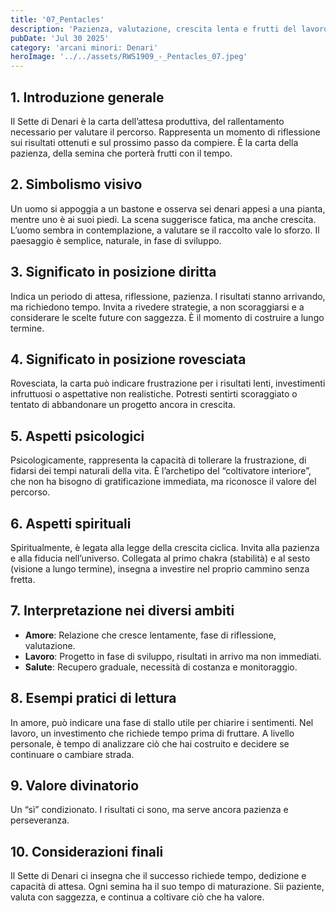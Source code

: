 ```yaml
---
title: '07_Pentacles'
description: 'Pazienza, valutazione, crescita lenta e frutti del lavoro a lungo termine'
pubDate: 'Jul 30 2025'
category: 'arcani minori: Denari'
heroImage: '../../assets/RWS1909_-_Pentacles_07.jpeg'
---
```


## 1. Introduzione generale

Il Sette di Denari è la carta dell’attesa produttiva, del rallentamento necessario per valutare il percorso. Rappresenta un momento di riflessione sui risultati ottenuti e sul prossimo passo da compiere. È la carta della pazienza, della semina che porterà frutti con il tempo.

## 2. Simbolismo visivo

Un uomo si appoggia a un bastone e osserva sei denari appesi a una pianta, mentre uno è ai suoi piedi. La scena suggerisce fatica, ma anche crescita. L’uomo sembra in contemplazione, a valutare se il raccolto vale lo sforzo. Il paesaggio è semplice, naturale, in fase di sviluppo.

## 3. Significato in posizione diritta

Indica un periodo di attesa, riflessione, pazienza. I risultati stanno arrivando, ma richiedono tempo. Invita a rivedere strategie, a non scoraggiarsi e a considerare le scelte future con saggezza. È il momento di costruire a lungo termine.

## 4. Significato in posizione rovesciata

Rovesciata, la carta può indicare frustrazione per i risultati lenti, investimenti infruttuosi o aspettative non realistiche. Potresti sentirti scoraggiato o tentato di abbandonare un progetto ancora in crescita.

## 5. Aspetti psicologici

Psicologicamente, rappresenta la capacità di tollerare la frustrazione, di fidarsi dei tempi naturali della vita. È l’archetipo del “coltivatore interiore”, che non ha bisogno di gratificazione immediata, ma riconosce il valore del percorso.

## 6. Aspetti spirituali

Spiritualmente, è legata alla legge della crescita ciclica. Invita alla pazienza e alla fiducia nell’universo. Collegata al primo chakra (stabilità) e al sesto (visione a lungo termine), insegna a investire nel proprio cammino senza fretta.

## 7. Interpretazione nei diversi ambiti

- **Amore**: Relazione che cresce lentamente, fase di riflessione, valutazione.
- **Lavoro**: Progetto in fase di sviluppo, risultati in arrivo ma non immediati.
- **Salute**: Recupero graduale, necessità di costanza e monitoraggio.

## 8. Esempi pratici di lettura

In amore, può indicare una fase di stallo utile per chiarire i sentimenti. Nel lavoro, un investimento che richiede tempo prima di fruttare. A livello personale, è tempo di analizzare ciò che hai costruito e decidere se continuare o cambiare strada.

## 9. Valore divinatorio

Un “sì” condizionato. I risultati ci sono, ma serve ancora pazienza e perseveranza.

## 10. Considerazioni finali

Il Sette di Denari ci insegna che il successo richiede tempo, dedizione e capacità di attesa. Ogni semina ha il suo tempo di maturazione. Sii paziente, valuta con saggezza, e continua a coltivare ciò che ha valore.

